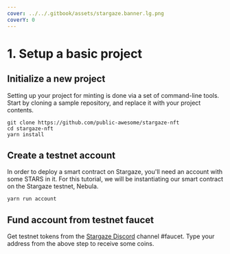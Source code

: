 ```yaml
---
cover: ../../.gitbook/assets/stargaze.banner.lg.png
coverY: 0
---
```


# 1. Setup a basic project

## Initialize a new project

Setting up your project for minting is done via a set of command-line tools. Start by cloning a sample repository, and replace it with your project contents.

```
git clone https://github.com/public-awesome/stargaze-nft
cd stargaze-nft
yarn install
```

## Create a testnet account

In order to deploy a smart contract on Stargaze, you'll need an account with some STARS in it. For this tutorial, we will be instantiating our smart contract on the Stargaze testnet, Nebula.&#x20;

```
yarn run account
```

## Fund account from testnet faucet

Get testnet tokens from the [Stargaze Discord](https://discord.gg/stargaze) channel #faucet. Type your address from the above step to receive some coins.

